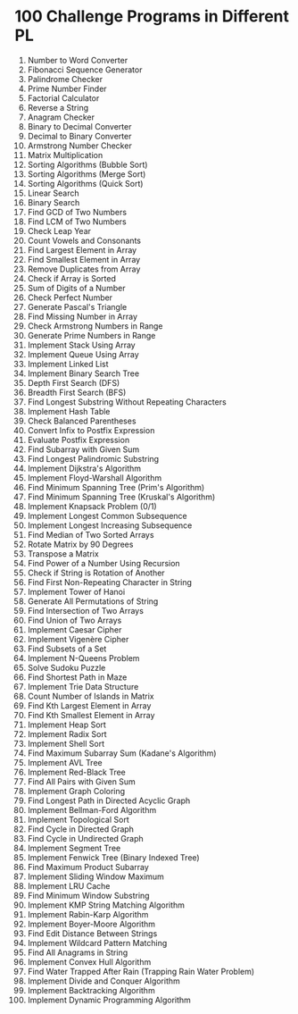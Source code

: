 # 100 Challenge Programs in Different PL

1. Number to Word Converter
2. Fibonacci Sequence Generator
3. Palindrome Checker
4. Prime Number Finder
5. Factorial Calculator
6. Reverse a String
7. Anagram Checker
8. Binary to Decimal Converter
9. Decimal to Binary Converter
10. Armstrong Number Checker
11. Matrix Multiplication
12. Sorting Algorithms (Bubble Sort)
13. Sorting Algorithms (Merge Sort)
14. Sorting Algorithms (Quick Sort)
15. Linear Search
16. Binary Search
17. Find GCD of Two Numbers
18. Find LCM of Two Numbers
19. Check Leap Year
20. Count Vowels and Consonants
21. Find Largest Element in Array
22. Find Smallest Element in Array
23. Remove Duplicates from Array
24. Check if Array is Sorted
25. Sum of Digits of a Number
26. Check Perfect Number
27. Generate Pascal's Triangle
28. Find Missing Number in Array
29. Check Armstrong Numbers in Range
30. Generate Prime Numbers in Range
31. Implement Stack Using Array
32. Implement Queue Using Array
33. Implement Linked List
34. Implement Binary Search Tree
35. Depth First Search (DFS)
36. Breadth First Search (BFS)
37. Find Longest Substring Without Repeating Characters
38. Implement Hash Table
39. Check Balanced Parentheses
40. Convert Infix to Postfix Expression
41. Evaluate Postfix Expression
42. Find Subarray with Given Sum
43. Find Longest Palindromic Substring
44. Implement Dijkstra's Algorithm
45. Implement Floyd-Warshall Algorithm
46. Find Minimum Spanning Tree (Prim's Algorithm)
47. Find Minimum Spanning Tree (Kruskal's Algorithm)
48. Implement Knapsack Problem (0/1)
49. Implement Longest Common Subsequence
50. Implement Longest Increasing Subsequence
51. Find Median of Two Sorted Arrays
52. Rotate Matrix by 90 Degrees
53. Transpose a Matrix
54. Find Power of a Number Using Recursion
55. Check if String is Rotation of Another
56. Find First Non-Repeating Character in String
57. Implement Tower of Hanoi
58. Generate All Permutations of String
59. Find Intersection of Two Arrays
60. Find Union of Two Arrays
61. Implement Caesar Cipher
62. Implement Vigenère Cipher
63. Find Subsets of a Set
64. Implement N-Queens Problem
65. Solve Sudoku Puzzle
66. Find Shortest Path in Maze
67. Implement Trie Data Structure
68. Count Number of Islands in Matrix
69. Find Kth Largest Element in Array
70. Find Kth Smallest Element in Array
71. Implement Heap Sort
72. Implement Radix Sort
73. Implement Shell Sort
74. Find Maximum Subarray Sum (Kadane's Algorithm)
75. Implement AVL Tree
76. Implement Red-Black Tree
77. Find All Pairs with Given Sum
78. Implement Graph Coloring
79. Find Longest Path in Directed Acyclic Graph
80. Implement Bellman-Ford Algorithm
81. Implement Topological Sort
82. Find Cycle in Directed Graph
83. Find Cycle in Undirected Graph
84. Implement Segment Tree
85. Implement Fenwick Tree (Binary Indexed Tree)
86. Find Maximum Product Subarray
87. Implement Sliding Window Maximum
88. Implement LRU Cache
89. Find Minimum Window Substring
90. Implement KMP String Matching Algorithm
91. Implement Rabin-Karp Algorithm
92. Implement Boyer-Moore Algorithm
93. Find Edit Distance Between Strings
94. Implement Wildcard Pattern Matching
95. Find All Anagrams in String
96. Implement Convex Hull Algorithm
97. Find Water Trapped After Rain (Trapping Rain Water Problem)
98. Implement Divide and Conquer Algorithm
99. Implement Backtracking Algorithm
100. Implement Dynamic Programming Algorithm
